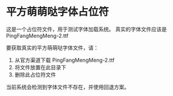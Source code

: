 # 平方萌萌哒字体占位符
这是一个占位符文件，用于测试字体加载系统。
真实的字体文件应该是 PingFangMengMeng-2.ttf

要获取真实的平方萌萌哒字体文件，请：
1. 从官方渠道下载 PingFangMengMeng-2.ttf
2. 将文件放置在此目录下
3. 删除此占位符文件

当前系统会检测到字体文件不存在，并使用回退方案。

